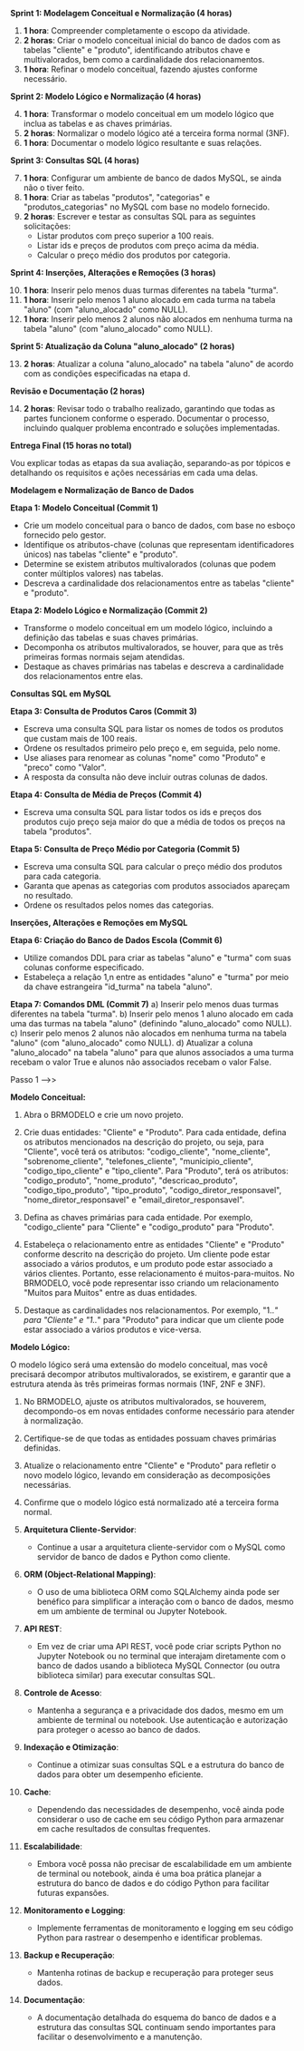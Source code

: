 **Sprint 1: Modelagem Conceitual e Normalização (4 horas)**

1. **1 hora**: Compreender completamente o escopo da atividade.
2. **2 horas**: Criar o modelo conceitual inicial do banco de dados com as tabelas "cliente" e "produto", identificando atributos chave e multivalorados, bem como a cardinalidade dos relacionamentos.
3. **1 hora**: Refinar o modelo conceitual, fazendo ajustes conforme necessário.

**Sprint 2: Modelo Lógico e Normalização (4 horas)**

4. **1 hora**: Transformar o modelo conceitual em um modelo lógico que inclua as tabelas e as chaves primárias.
5. **2 horas**: Normalizar o modelo lógico até a terceira forma normal (3NF).
6. **1 hora**: Documentar o modelo lógico resultante e suas relações.

**Sprint 3: Consultas SQL (4 horas)**

7. **1 hora**: Configurar um ambiente de banco de dados MySQL, se ainda não o tiver feito.
8. **1 hora**: Criar as tabelas "produtos", "categorias" e "produtos_categorias" no MySQL com base no modelo fornecido.
9. **2 horas**: Escrever e testar as consultas SQL para as seguintes solicitações:
   - Listar produtos com preço superior a 100 reais.
   - Listar ids e preços de produtos com preço acima da média.
   - Calcular o preço médio dos produtos por categoria.
   
**Sprint 4: Inserções, Alterações e Remoções (3 horas)**

10. **1 hora**: Inserir pelo menos duas turmas diferentes na tabela "turma".
11. **1 hora**: Inserir pelo menos 1 aluno alocado em cada turma na tabela "aluno" (com "aluno_alocado" como NULL).
12. **1 hora**: Inserir pelo menos 2 alunos não alocados em nenhuma turma na tabela "aluno" (com "aluno_alocado" como NULL).

**Sprint 5: Atualização da Coluna "aluno_alocado" (2 horas)**

13. **2 horas**: Atualizar a coluna "aluno_alocado" na tabela "aluno" de acordo com as condições especificadas na etapa d.

**Revisão e Documentação (2 horas)**

14. **2 horas**: Revisar todo o trabalho realizado, garantindo que todas as partes funcionem conforme o esperado. Documentar o processo, incluindo qualquer problema encontrado e soluções implementadas.

**Entrega Final (15 horas no total)**

Vou explicar todas as etapas da sua avaliação, separando-as por tópicos e detalhando os requisitos e ações necessárias em cada uma delas.

**Modelagem e Normalização de Banco de Dados**

**Etapa 1: Modelo Conceitual (Commit 1)**
- Crie um modelo conceitual para o banco de dados, com base no esboço fornecido pelo gestor.
- Identifique os atributos-chave (colunas que representam identificadores únicos) nas tabelas "cliente" e "produto".
- Determine se existem atributos multivalorados (colunas que podem conter múltiplos valores) nas tabelas.
- Descreva a cardinalidade dos relacionamentos entre as tabelas "cliente" e "produto".

**Etapa 2: Modelo Lógico e Normalização (Commit 2)**
- Transforme o modelo conceitual em um modelo lógico, incluindo a definição das tabelas e suas chaves primárias.
- Decomponha os atributos multivalorados, se houver, para que as três primeiras formas normais sejam atendidas.
- Destaque as chaves primárias nas tabelas e descreva a cardinalidade dos relacionamentos entre elas.

**Consultas SQL em MySQL**

**Etapa 3: Consulta de Produtos Caros (Commit 3)**
- Escreva uma consulta SQL para listar os nomes de todos os produtos que custam mais de 100 reais.
- Ordene os resultados primeiro pelo preço e, em seguida, pelo nome.
- Use aliases para renomear as colunas "nome" como "Produto" e "preco" como "Valor".
- A resposta da consulta não deve incluir outras colunas de dados.

**Etapa 4: Consulta de Média de Preços (Commit 4)**
- Escreva uma consulta SQL para listar todos os ids e preços dos produtos cujo preço seja maior do que a média de todos os preços na tabela "produtos".

**Etapa 5: Consulta de Preço Médio por Categoria (Commit 5)**
- Escreva uma consulta SQL para calcular o preço médio dos produtos para cada categoria.
- Garanta que apenas as categorias com produtos associados apareçam no resultado.
- Ordene os resultados pelos nomes das categorias.

**Inserções, Alterações e Remoções em MySQL**

**Etapa 6: Criação do Banco de Dados Escola (Commit 6)**
- Utilize comandos DDL para criar as tabelas "aluno" e "turma" com suas colunas conforme especificado.
- Estabeleça a relação 1,n entre as entidades "aluno" e "turma" por meio da chave estrangeira "id_turma" na tabela "aluno".

**Etapa 7: Comandos DML (Commit 7)**
a) Inserir pelo menos duas turmas diferentes na tabela "turma".
b) Inserir pelo menos 1 aluno alocado em cada uma das turmas na tabela "aluno" (definindo "aluno_alocado" como NULL).
c) Inserir pelo menos 2 alunos não alocados em nenhuma turma na tabela "aluno" (com "aluno_alocado" como NULL).
d) Atualizar a coluna "aluno_alocado" na tabela "aluno" para que alunos associados a uma turma recebam o valor True e alunos não associados recebam o valor False.

Passo 1 -->>

**Modelo Conceitual:**

1. Abra o BRMODELO e crie um novo projeto.

2. Crie duas entidades: "Cliente" e "Produto". Para cada entidade, defina os atributos mencionados na descrição do projeto, ou seja, para "Cliente", você terá os atributos: "codigo_cliente", "nome_cliente", "sobrenome_cliente", "telefones_cliente", "municipio_cliente", "codigo_tipo_cliente" e "tipo_cliente". Para "Produto", terá os atributos: "codigo_produto", "nome_produto", "descricao_produto", "codigo_tipo_produto", "tipo_produto", "codigo_diretor_responsavel", "nome_diretor_responsavel" e "email_diretor_responsavel".

3. Defina as chaves primárias para cada entidade. Por exemplo, "codigo_cliente" para "Cliente" e "codigo_produto" para "Produto".

4. Estabeleça o relacionamento entre as entidades "Cliente" e "Produto" conforme descrito na descrição do projeto. Um cliente pode estar associado a vários produtos, e um produto pode estar associado a vários clientes. Portanto, esse relacionamento é muitos-para-muitos. No BRMODELO, você pode representar isso criando um relacionamento "Muitos para Muitos" entre as duas entidades.

5. Destaque as cardinalidades nos relacionamentos. Por exemplo, "1..*" para "Cliente" e "1..*" para "Produto" para indicar que um cliente pode estar associado a vários produtos e vice-versa.

**Modelo Lógico:**

O modelo lógico será uma extensão do modelo conceitual, mas você precisará decompor atributos multivalorados, se existirem, e garantir que a estrutura atenda às três primeiras formas normais (1NF, 2NF e 3NF).

1. No BRMODELO, ajuste os atributos multivalorados, se houverem, decompondo-os em novas entidades conforme necessário para atender à normalização.

2. Certifique-se de que todas as entidades possuam chaves primárias definidas.

3. Atualize o relacionamento entre "Cliente" e "Produto" para refletir o novo modelo lógico, levando em consideração as decomposições necessárias.

4. Confirme que o modelo lógico está normalizado até a terceira forma normal.


1. **Arquitetura Cliente-Servidor**:
   - Continue a usar a arquitetura cliente-servidor com o MySQL como servidor de banco de dados e Python como cliente.

2. **ORM (Object-Relational Mapping)**:
   - O uso de uma biblioteca ORM como SQLAlchemy ainda pode ser benéfico para simplificar a interação com o banco de dados, mesmo em um ambiente de terminal ou Jupyter Notebook.

3. **API REST**:
   - Em vez de criar uma API REST, você pode criar scripts Python no Jupyter Notebook ou no terminal que interajam diretamente com o banco de dados usando a biblioteca MySQL Connector (ou outra biblioteca similar) para executar consultas SQL.

4. **Controle de Acesso**:
   - Mantenha a segurança e a privacidade dos dados, mesmo em um ambiente de terminal ou notebook. Use autenticação e autorização para proteger o acesso ao banco de dados.

5. **Indexação e Otimização**:
   - Continue a otimizar suas consultas SQL e a estrutura do banco de dados para obter um desempenho eficiente.

6. **Cache**:
   - Dependendo das necessidades de desempenho, você ainda pode considerar o uso de cache em seu código Python para armazenar em cache resultados de consultas frequentes.

7. **Escalabilidade**:
   - Embora você possa não precisar de escalabilidade em um ambiente de terminal ou notebook, ainda é uma boa prática planejar a estrutura do banco de dados e do código Python para facilitar futuras expansões.

8. **Monitoramento e Logging**:
   - Implemente ferramentas de monitoramento e logging em seu código Python para rastrear o desempenho e identificar problemas.

9. **Backup e Recuperação**:
   - Mantenha rotinas de backup e recuperação para proteger seus dados.

10. **Documentação**:
    - A documentação detalhada do esquema do banco de dados e a estrutura das consultas SQL continuam sendo importantes para facilitar o desenvolvimento e a manutenção.

